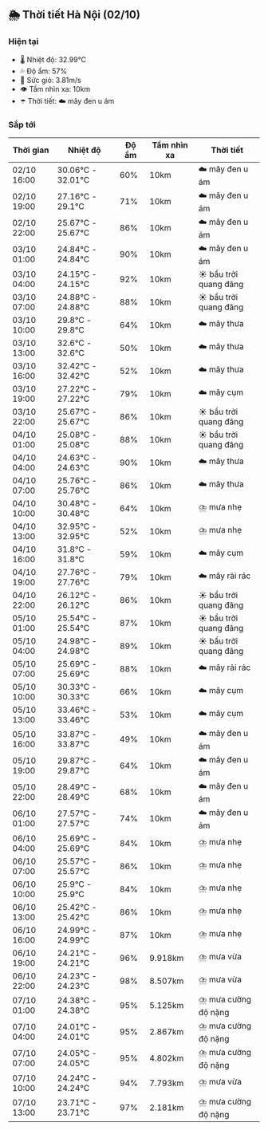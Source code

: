 ## 🌦️ Thời tiết Hà Nội (02/10)

### Hiện tại

- 🌡️ Nhiệt độ: 32.99℃
- 💦 Độ ẩm: 57%
- 💨 Sức gió: 3.81m/s
- 👁️ Tầm nhìn xa: 10km
- ☂️ Thời tiết: ☁️ mây đen u ám

### Sắp tới

| Thời gian | Nhiệt độ | Độ ẩm | Tầm nhìn xa | Thời tiết |
| --- | --- | --- | --- | --- |
| 02/10 16:00 | 30.06℃ - 32.01℃ | 60% | 10km | ☁️ mây đen u ám |
| 02/10 19:00 | 27.16℃ - 29.1℃ | 71% | 10km | ☁️ mây đen u ám |
| 02/10 22:00 | 25.67℃ - 25.67℃ | 86% | 10km | ☁️ mây đen u ám |
| 03/10 01:00 | 24.84℃ - 24.84℃ | 90% | 10km | ☁️ mây đen u ám |
| 03/10 04:00 | 24.15℃ - 24.15℃ | 92% | 10km | ☀️ bầu trời quang đãng |
| 03/10 07:00 | 24.88℃ - 24.88℃ | 88% | 10km | ☀️ bầu trời quang đãng |
| 03/10 10:00 | 29.8℃ - 29.8℃ | 64% | 10km | ☁️ mây thưa |
| 03/10 13:00 | 32.6℃ - 32.6℃ | 50% | 10km | ☁️ mây thưa |
| 03/10 16:00 | 32.42℃ - 32.42℃ | 52% | 10km | ☁️ mây thưa |
| 03/10 19:00 | 27.22℃ - 27.22℃ | 79% | 10km | ☁️ mây cụm |
| 03/10 22:00 | 25.67℃ - 25.67℃ | 86% | 10km | ☀️ bầu trời quang đãng |
| 04/10 01:00 | 25.08℃ - 25.08℃ | 88% | 10km | ☀️ bầu trời quang đãng |
| 04/10 04:00 | 24.63℃ - 24.63℃ | 90% | 10km | ☁️ mây thưa |
| 04/10 07:00 | 25.76℃ - 25.76℃ | 86% | 10km | ☁️ mây thưa |
| 04/10 10:00 | 30.48℃ - 30.48℃ | 64% | 10km | ⛈️ mưa nhẹ |
| 04/10 13:00 | 32.95℃ - 32.95℃ | 52% | 10km | ⛈️ mưa nhẹ |
| 04/10 16:00 | 31.8℃ - 31.8℃ | 59% | 10km | ☁️ mây cụm |
| 04/10 19:00 | 27.76℃ - 27.76℃ | 79% | 10km | ☁️ mây rải rác |
| 04/10 22:00 | 26.12℃ - 26.12℃ | 86% | 10km | ☀️ bầu trời quang đãng |
| 05/10 01:00 | 25.54℃ - 25.54℃ | 87% | 10km | ☀️ bầu trời quang đãng |
| 05/10 04:00 | 24.98℃ - 24.98℃ | 89% | 10km | ☀️ bầu trời quang đãng |
| 05/10 07:00 | 25.69℃ - 25.69℃ | 88% | 10km | ☁️ mây rải rác |
| 05/10 10:00 | 30.33℃ - 30.33℃ | 66% | 10km | ☁️ mây cụm |
| 05/10 13:00 | 33.46℃ - 33.46℃ | 53% | 10km | ☁️ mây cụm |
| 05/10 16:00 | 33.87℃ - 33.87℃ | 49% | 10km | ☁️ mây đen u ám |
| 05/10 19:00 | 29.87℃ - 29.87℃ | 64% | 10km | ☁️ mây đen u ám |
| 05/10 22:00 | 28.49℃ - 28.49℃ | 68% | 10km | ☁️ mây đen u ám |
| 06/10 01:00 | 27.57℃ - 27.57℃ | 74% | 10km | ☁️ mây đen u ám |
| 06/10 04:00 | 25.69℃ - 25.69℃ | 84% | 10km | ⛈️ mưa nhẹ |
| 06/10 07:00 | 25.57℃ - 25.57℃ | 86% | 10km | ⛈️ mưa nhẹ |
| 06/10 10:00 | 25.9℃ - 25.9℃ | 84% | 10km | ⛈️ mưa nhẹ |
| 06/10 13:00 | 25.42℃ - 25.42℃ | 86% | 10km | ⛈️ mưa nhẹ |
| 06/10 16:00 | 24.99℃ - 24.99℃ | 87% | 10km | ⛈️ mưa nhẹ |
| 06/10 19:00 | 24.21℃ - 24.21℃ | 96% | 9.918km | ⛈️ mưa vừa |
| 06/10 22:00 | 24.23℃ - 24.23℃ | 98% | 8.507km | ⛈️ mưa vừa |
| 07/10 01:00 | 24.38℃ - 24.38℃ | 95% | 5.125km | ⛈️ mưa cường độ nặng |
| 07/10 04:00 | 24.01℃ - 24.01℃ | 95% | 2.867km | ⛈️ mưa cường độ nặng |
| 07/10 07:00 | 24.05℃ - 24.05℃ | 95% | 4.802km | ⛈️ mưa cường độ nặng |
| 07/10 10:00 | 24.24℃ - 24.24℃ | 94% | 7.793km | ⛈️ mưa vừa |
| 07/10 13:00 | 23.71℃ - 23.71℃ | 97% | 2.181km | ⛈️ mưa cường độ nặng |
